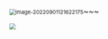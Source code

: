 <img src="C:\Users\19148\AppData\Roaming\Typora\typora-user-images\image-20220901121622175.png" alt="image-20220901121622175" style="zoom:67%;" />~~~

<img src="C:\Users\19148\AppData\Roaming\Typora\typora-user-images\image-20220901204847299.png" style="zoom:67%;" />